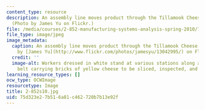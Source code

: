 ```yaml
---
content_type: resource
description: An assembly line moves product through the Tillamook Cheese Factory.
  (Photo by James Yu on Flickr.)
file: /media/courses/2-852-manufacturing-systems-analysis-spring-2010/75d323e27b516a81c462720b7b13e92f_2-852s10.jpg
file_type: image/jpeg
image_metadata:
  caption: An assembly line moves product through the Tillamook Cheese Factory. (Photo
    by [James Yu](http://www.flickr.com/photos/jamesyu/13042995/) on Flickr.)
  credit: ''
  image-alt: Workers dressed in white stand at various stations along a  winding conveyor
    belt carrying bricks of yellow cheese to be sliced, inspected, and packaged.
learning_resource_types: []
ocw_type: OCWImage
resourcetype: Image
title: 2-852s10.jpg
uid: 75d323e2-7b51-6a81-c462-720b7b13e92f
---
```

